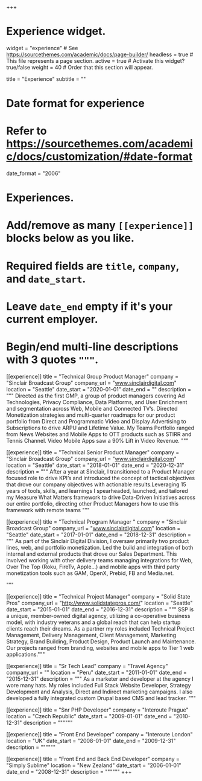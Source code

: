 +++
# Experience widget.
widget = "experience"  # See https://sourcethemes.com/academic/docs/page-builder/
headless = true  # This file represents a page section.
active = true  # Activate this widget? true/false
weight = 40  # Order that this section will appear.

title = "Experience"
subtitle = ""

# Date format for experience
#   Refer to https://sourcethemes.com/academic/docs/customization/#date-format
date_format = "2006"

# Experiences.
#   Add/remove as many `[[experience]]` blocks below as you like.
#   Required fields are `title`, `company`, and `date_start`.
#   Leave `date_end` empty if it's your current employer.
#   Begin/end multi-line descriptions with 3 quotes `"""`.

[[experience]]
  title = "Technical Group Product Manager"
  company = "Sinclair Broadcast Group"
  company_url = "www.sinclairdigital.com"
  location = "Seattle"
  date_start = "2020-01-01"
  date_end = ""
  description = """
Directed as the first GMP, a group of product managers covering Ad Technologies, Privacy Compliance, Data Platforms, and User Enrichment and segmentation across Web, Mobile and Connected TV’s. Directed Monetization strategies and multi-quarter roadmaps for our product portfolio from Direct and Programmatic Video and Display Advertising to Subscriptions to drive ARPU and Lifetime Value. My Teams Portfolio ranged from News Websites and Mobile Apps to OTT products such as STIRR and Tennis Channel. Video Mobile Apps saw a 90% Lift in Video Revenue.
  """

[[experience]]
  title = "Technical Senior Product Manager"
  company = "Sinclair Broadcast Group"
  company_url = "www.sinclairdigital.com"
  location = "Seattle"
  date_start = "2018-01-01"
  date_end = "2020-12-31"
  description = """
After a year at Sinclair, I transitioned to a Product Manager focused role to drive KPI’s and introduced the concept of tactical objectives that drove our company objectives with actionable results.Leveraging 15 years of tools, skills, and learnings I spearheaded, launched, and tailored my Measure What Matters framework to drive Data-Driven Initiatives across our entire portfolio, directing other Product Managers how to use this framework with remote teams
  """

[[experience]]
  title = "Technical Program Manager "
  company = "Sinclair Broadcast Group"
  company_url = "www.sinclairdigital.com"
  location = "Seattle"
  date_start = "2017-01-01"
  date_end = "2018-12-31"
  description = """ 
  As part of the Sinclair Digital Division, I oversaw primarily two product lines, web, and portfolio monetization. Led the build and integration of both internal and external products that drove our Sales Department. This involved working with other delivery teams managing integrations for Web, Over The Top (Roku, FireTv, Apple...) and mobile apps with third party monetization tools such as GAM, OpenX, Prebid, FB and Media.net.

  """

[[experience]]
  title = "Technical Project Manager"
  company = "Solid State Pros"
  company_url = "http://www.solidstatepros.com/"
  location = "Seattle"
  date_start = "2015-01-01"
  date_end = "2016-12-31"
  description = """ SSP is a unique, member-owned digital agency, utilizing a co-operative business model, with industry veterans and a global reach that can help startup clients reach their dreams. As a partner my roles included Technical Project Management, Delivery Management, Client Management, Marketing Strategy, Brand Building, Product Design, Product Launch and Maintenance. Our projects ranged from branding, websites and mobile apps to Tier 1 web applications."""


[[experience]]
  title = "Sr Tech Lead"
  company = "Travel Agency"
  company_url = ""
  location = "Peru"
  date_start = "2011-01-01"
  date_end = "2015-12-31"
  description = """ As a marketer and developer at the agency I wore many hats. My roles included Full Stack Website Developer, Strategy Development and Analysis, Direct and Indirect marketing campaigns. I also developed a fully integrated custom Drupal based CMS and lead tracker. """

[[experience]]
  title = "Snr PHP Developer"
  company = "Interoute Prague"
  location = "Czech Republic"
  date_start = "2009-01-01"
  date_end = "2010-12-31"
  description = """"""


[[experience]]
  title = "Front End Developer"
  company = "Interoute London"
  location = "UK"
  date_start = "2008-01-01"
  date_end = "2009-12-31"
  description = """"""

[[experience]]
  title = "Front End and Back End Developer"
  company = "Simply Sublime"
  location = "New Zealand"
  date_start = "2006-01-01"
  date_end = "2008-12-31"
  description = """"""
+++
